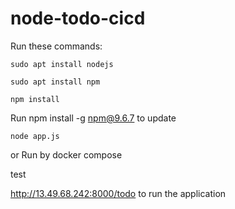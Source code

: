 # node-todo-cicd

Run these commands:


`sudo apt install nodejs`


`sudo apt install npm`


`npm install`

Run npm install -g npm@9.6.7 to update

`node app.js`

or Run by docker compose

test

http://13.49.68.242:8000/todo to run the application

